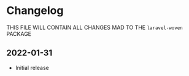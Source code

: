 # Changelog

THIS FILE WILL CONTAIN ALL CHANGES MAD TO THE `laravel-woven` PACKAGE

## 2022-01-31
- Initial release